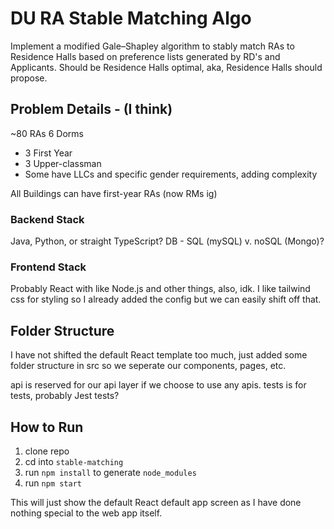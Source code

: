 # DU RA Stable Matching Algo

Implement a modified Gale–Shapley algorithm to stably match RAs to Residence Halls based on preference lists generated by RD's and Applicants. Should be Residence Halls optimal, aka, Residence Halls should propose.

## Problem Details - (I think)
~80 RAs
6 Dorms
* 3 First Year
* 3 Upper-classman
* Some have LLCs and specific gender requirements, adding complexity

All Buildings can have first-year RAs (now RMs ig)

### Backend Stack
Java, Python, or straight TypeScript? DB - SQL (mySQL) v. noSQL (Mongo)?

### Frontend Stack
Probably React with like Node.js and other things, also, idk. I like tailwind css for styling so I already added the config but we can easily shift off that.

## Folder Structure

I have not shifted the default React template too much, just added some folder structure in src so we seperate our components, pages, etc.

api is reserved for our api layer if we choose to use any apis. tests is for tests, probably Jest tests?

## How to Run

1. clone repo
2. cd into `stable-matching` 
3. run `npm install` to generate `node_modules` 
4. run `npm start`

This will just show the default React default app screen as I have done nothing special to the web app itself.

